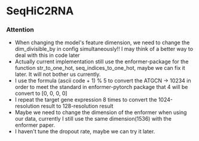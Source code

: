 # SeqHiC2RNA

### Attention
* When changing the model's feature dimension, we need to change the dim_divisible_by in config simultaneously!! I may think of a better way to deal with this in code later
* Actually current implementation still use the enformer-package for the function str_to_one_hot, seq_indices_to_one_hot, maybe we can fix it later. It will not bother us currently.
* I use the formula (ascii code + 1) % 5 to convert the ATGCN -> 10234 in order to meet the standard in enformer-pytorch package that 4 will be convert to [0, 0, 0, 0]
* I repeat the target gene expression 8 times to convert the 1024-resolution result to 128-resolution result
* Maybe we need to change the dimension of the enformer when using our data, currently I still use the same dimension(1536) with the enformer paper.
* I haven't tune the dropout rate, maybe we can try it later. 